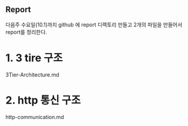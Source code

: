 ## Report
다음주 수요일(10.1)까지 github 에 report 디렉토리 만들고 2개의 파일을 만들어서 report를 정리한다.

# 1. 3 tire 구조
3Tier-Architecture.md
# 2. http 통신 구조
http-communication.md
